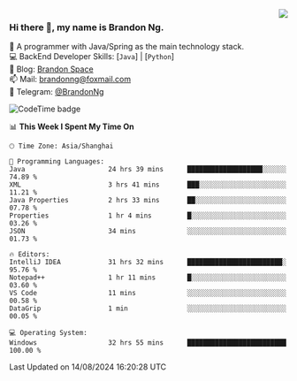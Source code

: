<img  align="right" src="https://github-readme-stats-brandon0824.vercel.app/api/top-langs/?username=brandon0824&layout=compact">

### Hi there 👋, my name is Brandon Ng.

🌱 A programmer with Java/Spring as the main technology stack.  
💻 BackEnd Developer Skills: [`Java`] | [`Python`]  
📝 Blog: [Brandon Space](https://brandonng.tech)  
📫 Mail: brandonng@foxmail.com  
📰 Telegram: [@BrandonNg](https://t.me/BrandonNg24)  

![CodeTime badge](https://img.shields.io/endpoint?style=flat-square&url=https%3A%2F%2Fapi.codetime.dev%2Fshield%3Fid%3D128%26project%3D%26in%3D604800000)

<!--START_SECTION:waka-->
📊 **This Week I Spent My Time On** 

```text
🕑︎ Time Zone: Asia/Shanghai

💬 Programming Languages: 
Java                     24 hrs 39 mins      ███████████████████░░░░░░   74.89 % 
XML                      3 hrs 41 mins       ███░░░░░░░░░░░░░░░░░░░░░░   11.21 % 
Java Properties          2 hrs 33 mins       ██░░░░░░░░░░░░░░░░░░░░░░░   07.78 % 
Properties               1 hr 4 mins         █░░░░░░░░░░░░░░░░░░░░░░░░   03.26 % 
JSON                     34 mins             ░░░░░░░░░░░░░░░░░░░░░░░░░   01.73 % 

🔥 Editors: 
IntelliJ IDEA            31 hrs 32 mins      ████████████████████████░   95.76 % 
Notepad++                1 hr 11 mins        █░░░░░░░░░░░░░░░░░░░░░░░░   03.60 % 
VS Code                  11 mins             ░░░░░░░░░░░░░░░░░░░░░░░░░   00.58 % 
DataGrip                 1 min               ░░░░░░░░░░░░░░░░░░░░░░░░░   00.05 % 

💻 Operating System: 
Windows                  32 hrs 55 mins      █████████████████████████   100.00 % 
```


 Last Updated on 14/08/2024 16:20:28 UTC
<!--END_SECTION:waka-->
